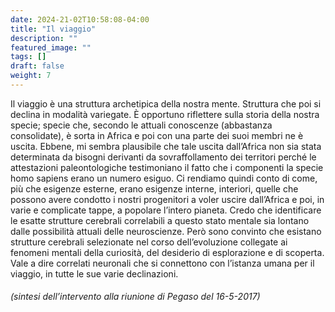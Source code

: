 ```yaml
---
date: 2024-21-02T10:58:08-04:00
title: "Il viaggio"
description: ""
featured_image: ""
tags: []
draft: false
weight: 7
---
```


Il viaggio è una struttura archetipica della nostra mente. Struttura che poi si declina in modalità variegate. È opportuno riflettere sulla storia della nostra specie; specie che, secondo le attuali conoscenze (abbastanza consolidate), è sorta in Africa e poi con una parte dei suoi membri ne è uscita. Ebbene, mi sembra plausibile che tale uscita dall’Africa non sia stata determinata da bisogni derivanti da sovraffollamento dei territori perché le attestazioni paleontologiche testimoniano il fatto che i componenti la specie homo sapiens erano un numero esiguo. Ci rendiamo quindi conto di come, più che esigenze esterne, erano esigenze interne, interiori, quelle che possono avere condotto i nostri progenitori a voler uscire dall’Africa e poi, in varie e complicate tappe, a popolare l’intero pianeta. Credo che identificare le esatte strutture cerebrali correlabili a questo stato mentale sia lontano dalle possibilità attuali delle neuroscienze. Però sono convinto che esistano strutture cerebrali selezionate nel corso dell’evoluzione collegate ai fenomeni mentali della curiosità, del desiderio di esplorazione e di scoperta. Vale a dire correlati neuronali che si connettono con l’istanza umana per il viaggio, in tutte le sue varie declinazioni.

###### (sintesi dell’intervento alla riunione di Pegaso del 16-5-2017)
